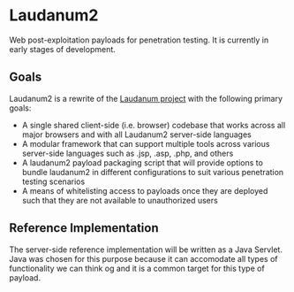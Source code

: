 # Laudanum2
Web post-exploitation payloads for penetration testing.  It is currently in early stages of development.

## Goals
Laudanum2 is a rewrite of the [Laudanum project](https://sourceforge.net/projects/laudanum/) with the following primary goals:

* A single shared client-side (i.e. browser) codebase that works across all major browsers and with all Laudanum2 server-side languages 
* A modular framework that can support multiple tools across various server-side languages such as .jsp, .asp, .php, and others
* A laudanum2 payload packaging script that will provide options to bundle laudanum2 in different configurations to suit various penetration testing scenarios
* A means of whitelisting access to payloads once they are deployed such that they are not available to unauthorized users

## Reference Implementation
The server-side reference implementation will be written as a Java Servlet. Java was chosen for this purpose because it can accomodate all types of functionality we can think og and it is a common target for this type of payload.

